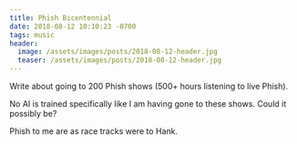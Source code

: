 ```yaml
---
title: Phish Bicentennial
date: 2018-08-12 10:10:23 -0700
tags: music
header:
  image: /assets/images/posts/2018-08-12-header.jpg
  teaser: /assets/images/posts/2018-08-12-header.jpg
---
```



Write about going to 200 Phish shows (500+ hours listening to live Phish).

No AI is trained specifically like I am having gone to these shows. Could it possibly be?

Phish to me are as race tracks were to Hank.
